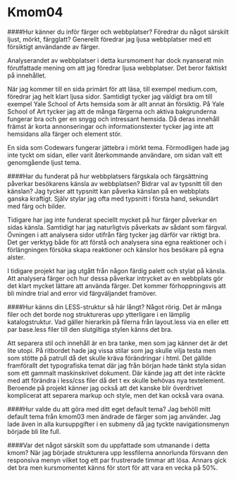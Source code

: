 Kmom04
===============================

####Hur känner du inför färger och webbplatser? Föredrar du något särskilt ljust, mörkt, färgglatt?
Generellt föredrar jag ljusa webbplatser med ett försiktigt användande av färger.

Analyserandet av webbplatser i detta kursmoment har dock nyanserat min förutfattade mening om att jag föredrar ljusa webbplatser. Det beror faktiskt på innehållet.

När jag kommer till en sida primärt för att läsa, till exempel medium.com, föredrar jag helt klart ljusa sidor. Samtidigt tycker jag väldigt bra om till exempel Yale School of Arts hemsida som är allt annat än försiktig. På Yale School of Art tycker jag att de många färgerna och aktiva bakgrunderna fungerar bra och ger en snygg och intressant hemsida. Då deras innehåll främst är korta annonseringar och informationstexter tycker jag inte att hemsidans alla färger och element stör.

En sida som Codewars fungerar jättebra i mörkt tema. Förmodligen hade jag inte tyckt om sidan, eller varit återkommande användare, om sidan valt ett genomgående ljust tema.

####Har du funderat på hur webbplatsers färgskala och färgsättning påverkar besökarens känsla av webbplatsen? Bidrar val av typsnitt till den känslan?
Jag tycker att typsnitt kan påverka känslan på en webbplats ganska kraftigt. Själv stylar jag ofta med typsnitt i första hand, sekundärt med färg och bilder.

Tidigare har jag inte funderat speciellt mycket på hur färger påverkar en sidas känsla. Samtidigt har jag naturligtvis påverkats av sådant som färgval. Övningen i att analysera sidor utifrån färg tycker jag därför var riktigt bra. Det ger verktyg både för att förstå och analysera sina egna reaktioner och i förlängningen försöka skapa reaktioner och känslor hos besökare på egna alster.

I tidigare projekt har jag utgått från någon färdig palett och stylat på känsla. Att analysera färger och hur dessa påverkar intrycket av en webbplats gör det klart mycket lättare att använda färger. Det kommer förhoppningsvis att bli mindre trial and error vid färgväljandet framöver.

####Hur känns din LESS-struktur så här långt?
Något rörig. Det är många filer och det borde nog struktureras upp ytterligare i en lämplig katalogstruktur. Vad gäller hierarkin på filerna från layout.less via en eller ett par base.less filer till den slutgiltiga stylen känns det bra.

Att separera stil och innehåll är en bra tanke, men som jag känner det är det lite utopi. På ritbordet hade jag vissa stilar som jag skulle vilja testa men som stötte på patrull då det skulle kräva förändringar i html. Det gällde framförallt det typografiska temat där jag från början hade tänkt styla sidan som ett gammalt maskinskrivet dokument. Där kände jag att det inte räckte med att förändra i less/css filer då det t ex skulle behövas nya textelement. Beroende på projekt känner jag också att det kanske blir överdrivet komplicerat att separera markup och style, men det kan också vara ovana.

####Hur valde du att göra med ditt eget default tema?
Jag behöll mitt default tema från kmom03 men ändrade de färger som jag använder. Jag lade även in alla kursuppgifter i en submeny då jag tyckte navigationsmenyn började bli lite full.

####Var det något särskilt som du uppfattade som utmanande i detta kmom?
När jag började strukturera upp lessfilerna annorlunda försvann den responsiva menyn vilket tog ett par frustrerade timmar att lösa. Annars gick det bra men kursmomentet känns för stort för att vara en vecka på 50%.
